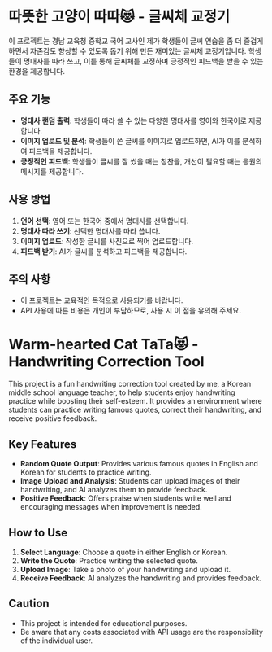 # 따뜻한 고양이 따따😻 - 글씨체 교정기

이 프로젝트는 경남 교육청 중학교 국어 교사인 제가 학생들이 글씨 연습을 좀 더 즐겁게 하면서 자존감도 향상할 수 있도록 돕기 위해 만든 재미있는 글씨체 교정기입니다. 학생들이 명대사를 따라 쓰고, 이를 통해 글씨체를 교정하며 긍정적인 피드백을 받을 수 있는 환경을 제공합니다.

## 주요 기능

- **명대사 랜덤 출력**: 학생들이 따라 쓸 수 있는 다양한 명대사를 영어와 한국어로 제공합니다.
- **이미지 업로드 및 분석**: 학생들이 쓴 글씨를 이미지로 업로드하면, AI가 이를 분석하여 피드백을 제공합니다.
- **긍정적인 피드백**: 학생들이 글씨를 잘 썼을 때는 칭찬을, 개선이 필요할 때는 응원의 메시지를 제공합니다.

## 사용 방법

1. **언어 선택**: 영어 또는 한국어 중에서 명대사를 선택합니다.
2. **명대사 따라 쓰기**: 선택한 명대사를 따라 씁니다.
3. **이미지 업로드**: 작성한 글씨를 사진으로 찍어 업로드합니다.
4. **피드백 받기**: AI가 글씨를 분석하고 피드백을 제공합니다.

## 주의 사항

- 이 프로젝트는 교육적인 목적으로 사용되기를 바랍니다.
- API 사용에 따른 비용은 개인이 부담하므로, 사용 시 이 점을 유의해 주세요.

# Warm-hearted Cat TaTa😻 - Handwriting Correction Tool

This project is a fun handwriting correction tool created by me, a Korean middle school language teacher, to help students enjoy handwriting practice while boosting their self-esteem. It provides an environment where students can practice writing famous quotes, correct their handwriting, and receive positive feedback.

## Key Features

- **Random Quote Output**: Provides various famous quotes in English and Korean for students to practice writing.
- **Image Upload and Analysis**: Students can upload images of their handwriting, and AI analyzes them to provide feedback.
- **Positive Feedback**: Offers praise when students write well and encouraging messages when improvement is needed.

## How to Use

1. **Select Language**: Choose a quote in either English or Korean.
2. **Write the Quote**: Practice writing the selected quote.
3. **Upload Image**: Take a photo of your handwriting and upload it.
4. **Receive Feedback**: AI analyzes the handwriting and provides feedback.

## Caution

- This project is intended for educational purposes.
- Be aware that any costs associated with API usage are the responsibility of the individual user.
